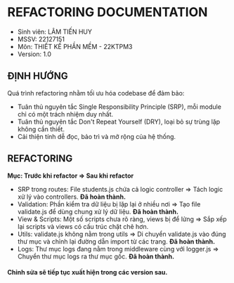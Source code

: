 # REFACTORING DOCUMENTATION

- Sinh viên: LÂM TIẾN HUY
- MSSV: 22127151
- Môn: THIẾT KẾ PHẦN MỀM - 22KTPM3
- Version: 1.0

## ĐỊNH HƯỚNG
Quá trình refactoring nhằm tối ưu hóa codebase để đảm bảo:
- Tuân thủ nguyên tắc Single Responsibility Principle (SRP), mỗi module chỉ có một trách nhiệm duy nhất.
- Tuân thủ nguyên tắc Don't Repeat Yourself (DRY), loại bỏ sự trùng lặp không cần thiết.
- Cải thiện tính dễ đọc, bảo trì và mở rộng của hệ thống.

## REFACTORING
**Mục: Trước khi refactor => Sau khi refactor**
- SRP trong routes: File students.js chứa cả logic controller => Tách logic xử lý vào controllers. **Đã hoàn thành.**
- Validation: Phần kiểm tra dữ liệu bị lặp lại ở nhiều nơi => Tạo file validate.js để dùng chung xử lý dữ liệu. **Đã hoàn thành.**
- View & Scripts: Một số scripts chưa rõ ràng, views bị để lửng => Sắp xếp lại scripts và views có cấu trúc chặt chẽ hơn.
- Utils: validate.js không nằm trong utils => Di chuyển validate.js vào đúng thư mục và chỉnh lại đường dẫn import từ các trang. **Đã hoàn thành.**
- Logs: Thư mục logs đang nằm trong middleware cùng với logger.js => Chuyển thư mục logs ra thư mục gốc. **Đã hoàn thành.**
#### Chỉnh sửa sẽ tiếp tục xuất hiện trong các version sau.